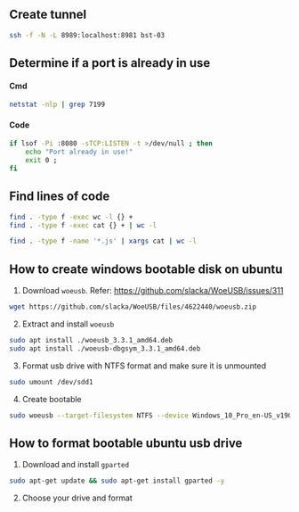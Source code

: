 ## Create tunnel
```sh
ssh -f -N -L 8989:localhost:8981 bst-03
```

## Determine if a port is already in use

#### Cmd
```sh
netstat -nlp | grep 7199
```

#### Code
```sh
if lsof -Pi :8080 -sTCP:LISTEN -t >/dev/null ; then
    echo "Port already in use!"
    exit 0 ;
fi
```

## Find lines of code
```sh
find . -type f -exec wc -l {} +
find . -type f -exec cat {} + | wc -l

find . -type f -name '*.js' | xargs cat | wc -l
```

## How to create windows bootable disk on ubuntu

1. Download `woeusb`. Refer: https://github.com/slacka/WoeUSB/issues/311
```sh
wget https://github.com/slacka/WoeUSB/files/4622440/woeusb.zip
```

2. Extract and install `woeusb`
```sh
sudo apt install ./woeusb_3.3.1_amd64.deb
sudo apt install ./woeusb-dbgsym_3.3.1_amd64.deb
```

3. Format usb drive with NTFS format and make sure it is unmounted
```sh
sudo umount /dev/sdd1
```

4. Create bootable
```sh
sudo woeusb --target-filesystem NTFS --device Windows_10_Pro_en-US_v1909_x64_BiT_Activated.iso /dev/sdd
```

## How to format bootable ubuntu usb drive
1. Download and install `gparted`
```sh
sudo apt-get update && sudo apt-get install gparted -y 
```

2. Choose your drive and format
